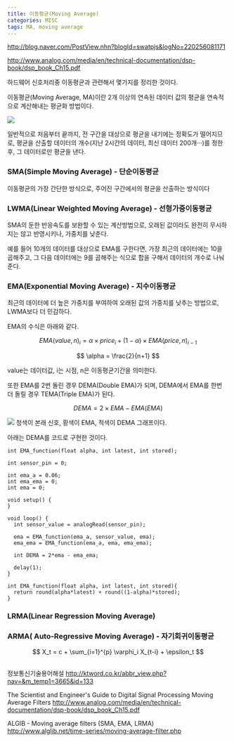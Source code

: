 ```yaml
---
title: 이동평균(Moving Average)
categories: MISC
tags: MA, moving average
---
```


http://blog.naver.com/PostView.nhn?blogId=swatpjs&logNo=220256081171

http://www.analog.com/media/en/technical-documentation/dsp-book/dsp_book_Ch15.pdf

하드웨어 신호처리중 이동평균과 관련해서 몇가지를 정리한 것이다.

이동평균(Moving Average, MA)이란 2개 이상의 연속된 데이터 값의 평균을 연속적으로 계산해내는 평균화 방법이다.

![](http://ktword.co.kr/img_data/3665_1.JPG)

일반적으로 처음부터 끝까지, 전 구간을 대상으로 평균을 내기에는 정확도가 떨어지므로, 평균을 산출할 데이터의 개수(지난 2시간의 데이터, 최신 데이터 200개···)를 정한 후, 그 데이터로만 평균을 낸다.


### SMA(Simple Moving Average) - 단순이동평균
이동평균의 가장 간단한 방식으로, 주어진 구간에서의 평균을 산출하는 방식이다


### LWMA(Linear Weighted Moving Average) - 선형가중이동평균
SMA의 둔한 반응속도를 보완할 수 있는 계산방법으로, 오래된 값이라도 완전히 무시하지는 않고 반영시키나, 가중치를 낮춘다.

예를 들어 10개의 데이터를 대상으로 EMA를 구한다면, 가장 최근의 데이터에는 10을 곱해주고, 그 다음 데이터에는 9를 곱해주는 식으로 합을 구해서 데이터의 개수로 나눠준다.


### EMA(Exponential Moving Average) - 지수이동평균
최근의 데이터에 더 높은 가중치를 부여하여 오래된 값의 가중치를 낮추는 방법으로, LWMA보다 더 민감하다.

EMA의 수식은 아래와 같다.

$$
EMA(value, n)_i = \alpha \times price_i + (1 - \alpha) \times EMA(price, n)_{i-1}
$$

$$
\alpha = \frac{2}{n+1}
$$

value는 데이터값, i는 시점, n은 이동평균기간을 의미한다.

또한 EMA를 2번 돌린 경우 DEMA(Double EMA)가 되며, DEMA에서 EMA를 한번 더 돌릴 경우 TEMA(Triple EMA)가 된다.

$$
DEMA = 2 \times EMA - EMA(EMA)
$$




![](https://www.norwegiancreations.com/wp-content/uploads/2016/08/dema3-1140x641.png)
청색이 본래 신호, 황색이 EMA, 적색이 DEMA 그래프이다.

아래는 DEMA를 코드로 구현한 것이다.
```
int EMA_function(float alpha, int latest, int stored);
 
int sensor_pin = 0;
 
int ema_a = 0.06;
int ema_ema = 0;
int ema = 0;
 
void setup() {
}
 
void loop() {
  int sensor_value = analogRead(sensor_pin);
   
  ema = EMA_function(ema_a, sensor_value, ema);
  ema_ema = EMA_function(ema_a, ema, ema_ema);
   
  int DEMA = 2*ema - ema_ema;
 
  delay(1);
}

int EMA_function(float alpha, int latest, int stored){
  return round(alpha*latest) + round((1-alpha)*stored);
}
```


### LRMA(Linear Regression Moving Average)



### ARMA( Auto-Regressive Moving Average) - 자기회귀이동평균

$$
X_t = c + \sum_{i=1}^{p} \varphi_i X_{t-i} + \epsilon_t
$$

## 



## 



정보통신기술용어해설
http://ktword.co.kr/abbr_view.php?nav=&m_temp1=3665&id=133

The Scientist and Engineer's Guide to Digital Signal Processing Moving Average Filters
http://www.analog.com/media/en/technical-documentation/dsp-book/dsp_book_Ch15.pdf

ALGIB - Moving average filters (SMA, EMA, LRMA)
http://www.alglib.net/time-series/moving-average-filter.php
